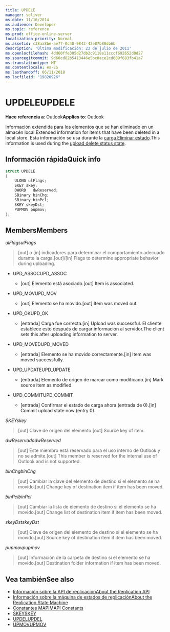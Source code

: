 ```yaml
---
title: UPDELE
manager: soliver
ms.date: 11/16/2014
ms.audience: Developer
ms.topic: reference
ms.prod: office-online-server
localization_priority: Normal
ms.assetid: c38aa8be-ae77-0c40-9843-42e07b80db6b
description: 'Última modificación: 23 de julio de 2011'
ms.openlocfilehash: 4dd60ffe305d27db2c9118e11cccf692652d0d27
ms.sourcegitcommit: 9d60cd82b5413446e5bc8ace2cd689f683fb41a7
ms.translationtype: MT
ms.contentlocale: es-ES
ms.lasthandoff: 06/11/2018
ms.locfileid: "19820926"
---
```

# <a name="updele"></a><span data-ttu-id="e1700-103">UPDELE</span><span class="sxs-lookup"><span data-stu-id="e1700-103">UPDELE</span></span>

<span data-ttu-id="e1700-104">**Hace referencia a**: Outlook</span><span class="sxs-lookup"><span data-stu-id="e1700-104">**Applies to**: Outlook</span></span> 
  
<span data-ttu-id="e1700-105">Información extendida para los elementos que se han eliminado en un almacén local.</span><span class="sxs-lookup"><span data-stu-id="e1700-105">Extended information for items that have been deleted in a local store.</span></span> <span data-ttu-id="e1700-106">Esta información se usa durante la [carga Eliminar estado](upload-delete-status-state.md).</span><span class="sxs-lookup"><span data-stu-id="e1700-106">This information is used during the [upload delete status state](upload-delete-status-state.md).</span></span>
  
## <a name="quick-info"></a><span data-ttu-id="e1700-107">Información rápida</span><span class="sxs-lookup"><span data-stu-id="e1700-107">Quick info</span></span>

```cpp
struct UPDELE 
{ 
    ULONG ulFlags; 
    SKEY skey; 
    DWORD   dwReserved; 
    SBinary binChg; 
    SBinary binPcl; 
    SKEY skeyDst; 
    PUPMOV pupmov; 
};
```

## <a name="members"></a><span data-ttu-id="e1700-108">Members</span><span class="sxs-lookup"><span data-stu-id="e1700-108">Members</span></span>

<span data-ttu-id="e1700-109">_ulFlags_</span><span class="sxs-lookup"><span data-stu-id="e1700-109">_ulFlags_</span></span>
  
> <span data-ttu-id="e1700-110">[out] o [in] indicadores para determinar el comportamiento adecuado durante la carga.</span><span class="sxs-lookup"><span data-stu-id="e1700-110">[out]/[in] Flags to determine appropriate behavior during uploading.</span></span>
    
  - <span data-ttu-id="e1700-111">UPD_ASSOC</span><span class="sxs-lookup"><span data-stu-id="e1700-111">UPD_ASSOC</span></span>
    
    - <span data-ttu-id="e1700-112">[out] Elemento está asociado.</span><span class="sxs-lookup"><span data-stu-id="e1700-112">[out] Item is associated.</span></span>
    
  - <span data-ttu-id="e1700-113">UPD_MOV</span><span class="sxs-lookup"><span data-stu-id="e1700-113">UPD_MOV</span></span>
    
    - <span data-ttu-id="e1700-114">[out] Elemento se ha movido.</span><span class="sxs-lookup"><span data-stu-id="e1700-114">[out] Item was moved out.</span></span>
    
  - <span data-ttu-id="e1700-115">UPD_OK</span><span class="sxs-lookup"><span data-stu-id="e1700-115">UPD_OK</span></span> 
    
    - <span data-ttu-id="e1700-116">[entrada] Carga fue correcta.</span><span class="sxs-lookup"><span data-stu-id="e1700-116">[in] Upload was successful.</span></span> <span data-ttu-id="e1700-117">El cliente establece esto después de cargar información al servidor.</span><span class="sxs-lookup"><span data-stu-id="e1700-117">The client sets this after uploading information to server.</span></span>
    
  - <span data-ttu-id="e1700-118">UPD_MOVED</span><span class="sxs-lookup"><span data-stu-id="e1700-118">UPD_MOVED</span></span>
    
    - <span data-ttu-id="e1700-119">[entrada] Elemento se ha movido correctamente.</span><span class="sxs-lookup"><span data-stu-id="e1700-119">[in] Item was moved successfully.</span></span>
    
  - <span data-ttu-id="e1700-120">UPD_UPDATE</span><span class="sxs-lookup"><span data-stu-id="e1700-120">UPD_UPDATE</span></span>
    
    - <span data-ttu-id="e1700-121">[entrada] Elemento de origen de marcar como modificado.</span><span class="sxs-lookup"><span data-stu-id="e1700-121">[in] Mark source item as modified.</span></span>
    
  - <span data-ttu-id="e1700-122">UPD_COMMIT</span><span class="sxs-lookup"><span data-stu-id="e1700-122">UPD_COMMIT</span></span>
    
    - <span data-ttu-id="e1700-123">[entrada] Confirmar el estado de carga ahora (entrada de 0).</span><span class="sxs-lookup"><span data-stu-id="e1700-123">[in] Commit upload state now (entry 0).</span></span>
    
<span data-ttu-id="e1700-124">_SKEY_</span><span class="sxs-lookup"><span data-stu-id="e1700-124">_skey_</span></span>
  
> <span data-ttu-id="e1700-125">[out] Clave de origen del elemento.</span><span class="sxs-lookup"><span data-stu-id="e1700-125">[out] Source key of item.</span></span>
    
<span data-ttu-id="e1700-126">_dwReservado_</span><span class="sxs-lookup"><span data-stu-id="e1700-126">_dwReserved_</span></span>
  
> <span data-ttu-id="e1700-127">[out] Este miembro está reservado para el uso interno de Outlook y no se admite.</span><span class="sxs-lookup"><span data-stu-id="e1700-127">[out] This member is reserved for the internal use of Outlook and is not supported.</span></span>
    
<span data-ttu-id="e1700-128">_binChg_</span><span class="sxs-lookup"><span data-stu-id="e1700-128">_binChg_</span></span>
  
> <span data-ttu-id="e1700-129">[out] Cambiar la clave del elemento de destino si el elemento se ha movido.</span><span class="sxs-lookup"><span data-stu-id="e1700-129">[out] Change key of destination item if item has been moved.</span></span>
    
<span data-ttu-id="e1700-130">_binPcl_</span><span class="sxs-lookup"><span data-stu-id="e1700-130">_binPcl_</span></span>
  
> <span data-ttu-id="e1700-131">[out] Cambiar la lista de elemento de destino si el elemento se ha movido.</span><span class="sxs-lookup"><span data-stu-id="e1700-131">[out] Change list of destination item if item has been moved.</span></span>
    
<span data-ttu-id="e1700-132">_skeyDst_</span><span class="sxs-lookup"><span data-stu-id="e1700-132">_skeyDst_</span></span>
  
> <span data-ttu-id="e1700-133">[out] Clave de origen del elemento de destino si el elemento se ha movido.</span><span class="sxs-lookup"><span data-stu-id="e1700-133">[out] Source key of destination item if item has been moved.</span></span>
    
<span data-ttu-id="e1700-134">_pupmov_</span><span class="sxs-lookup"><span data-stu-id="e1700-134">_pupmov_</span></span>
  
> <span data-ttu-id="e1700-135">[out] Información de la carpeta de destino si el elemento se ha movido.</span><span class="sxs-lookup"><span data-stu-id="e1700-135">[out] Destination folder information if item has been moved.</span></span>
    
## <a name="see-also"></a><span data-ttu-id="e1700-136">Vea también</span><span class="sxs-lookup"><span data-stu-id="e1700-136">See also</span></span>

- [<span data-ttu-id="e1700-137">Información sobre la API de replicación</span><span class="sxs-lookup"><span data-stu-id="e1700-137">About the Replication API</span></span>](about-the-replication-api.md) 
- [<span data-ttu-id="e1700-138">Información sobre la máquina de estados de replicación</span><span class="sxs-lookup"><span data-stu-id="e1700-138">About the Replication State Machine</span></span>](about-the-replication-state-machine.md)
- [<span data-ttu-id="e1700-139">Constantes MAPI</span><span class="sxs-lookup"><span data-stu-id="e1700-139">MAPI Constants</span></span>](mapi-constants.md)
- [<span data-ttu-id="e1700-140">SKEY</span><span class="sxs-lookup"><span data-stu-id="e1700-140">SKEY</span></span>](skey.md)
- [<span data-ttu-id="e1700-141">UPDEL</span><span class="sxs-lookup"><span data-stu-id="e1700-141">UPDEL</span></span>](updel.md)
- [<span data-ttu-id="e1700-142">UPMOV</span><span class="sxs-lookup"><span data-stu-id="e1700-142">UPMOV</span></span>](upmov.md)

